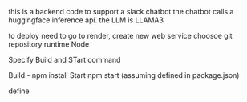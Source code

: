 this is a backend code to support a slack chatbot
the chatbot calls a huggingface inference api. the LLM is LLAMA3


to deploy need to go to render, create new web service
choosoe git repository
runtime Node

Specify Build and STart command

Build - npm install
Start npm start (assuming defined in package.json)

define
